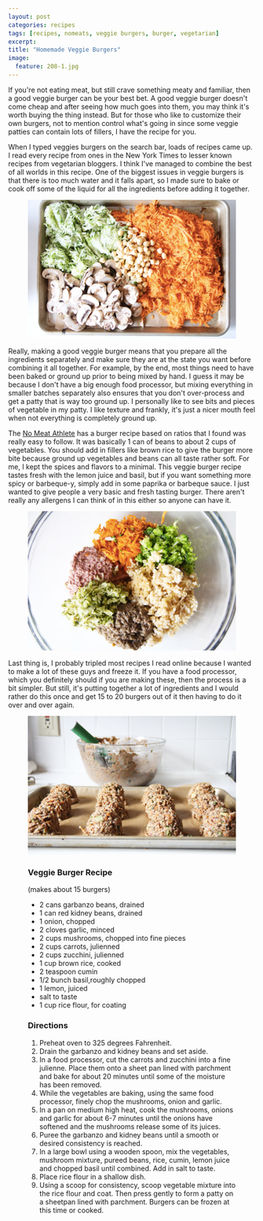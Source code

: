 ```yaml
---
layout: post
categories: recipes
tags: [recipes, nomeats, veggie burgers, burger, vegetarian]
excerpt: 
title: "Homemade Veggie Burgers"
image:
  feature: 208-1.jpg
---
```


If you're not eating meat, but still crave something meaty and familiar, then a good veggie burger can be your best bet.  A good veggie burger doesn't come cheap and after seeing how much goes into them, you may think it's worth buying the thing instead.  But for those who like to customize their own burgers, not to mention control what's going in since some veggie patties can contain lots of fillers, I have the recipe for you.

When I typed veggies burgers on the search bar, loads of recipes came up.  I read every recipe from ones in the New York Times to lesser known recipes from vegetarian bloggers.  I think I've managed to combine the best of all worlds in this recipe.  One of the biggest issues in veggie burgers is that there is too much water and it falls apart, so I made sure to bake or cook off some of the liquid for all the ingredients before adding it together.  

<figure>
    <img src="/images/208-2.jpg">
</figure>

Really, making a good veggie burger means that you prepare all the ingredients separately and make sure they are at the state you want before combining it all together.  For example, by the end, most things need to have been baked or ground up prior to being mixed by hand.  I guess it may be because I don't have a big enough food processor, but mixing everything in smaller batches separately also ensures that you don't over-process and get a patty that is way too ground up.  I personally like to see bits and pieces of vegetable in my patty.  I like texture and frankly, it's just a nicer mouth feel when not everything is completely ground up.

The [No Meat Athlete](http://www.nomeatathlete.com/veggie-burger-recipe/) has a burger recipe based on ratios that I found was really easy to follow.  It was basically 1 can of beans to about 2 cups of vegetables.  You should add in fillers like brown rice to give the burger more bite because ground up vegetables and beans can all taste rather soft.  For me, I kept the spices and flavors to a minimal.  This veggie burger recipe tastes fresh with the lemon juice and basil, but if you want something more spicy or barbeque-y, simply add in some paprika or barbeque sauce.  I just wanted to give people a very basic and fresh tasting burger.  There aren't really any allergens I can think of in this either so anyone can have it.

<figure>
    <img src="/images/208-3.jpg">
</figure>

Last thing is, I probably tripled most recipes I read online because I wanted to make a lot of these guys and freeze it.  If you have a food processor, which you definitely should if you are making these, then the process is a bit simpler.  But still, it's putting together a lot of ingredients and I would rather do this once and get 15 to 20 burgers out of it then having to do it over and over again.

<figure>
    <img src="/images/208-4.jpg">
</figure>


<figure class="ingredients" markdown="1">

### Veggie Burger Recipe

(makes about 15 burgers)

- 2 cans garbanzo beans, drained
- 1 can red kidney beans, drained
- 1 onion, chopped
- 2 cloves garlic, minced
- 2 cups mushrooms, chopped into fine pieces
- 2 cups carrots, julienned
- 2 cups zucchini, julienned
- 1 cup brown rice, cooked
- 2 teaspoon cumin
- 1/2 bunch basil,roughly chopped
- 1 lemon, juiced
- salt to taste
- 1 cup rice flour, for coating

</figure>
<figure class="directions" markdown="1">

### Directions

1. Preheat oven to 325 degrees Fahrenheit. 
2. Drain the garbanzo and kidney beans and set aside. 
2. In a food processor, cut the carrots and zucchini into a fine julienne.  Place them onto a sheet pan lined with parchment and bake for about 20 minutes until some of the moisture has been removed.
3. While the vegetables are baking, using the same food processor, finely chop the mushrooms, onion and garlic.
4.  In a pan on medium high heat, cook the mushrooms, onions and garlic for about 6-7 minutes until the onions have softened and the mushrooms release some of its juices.
5. Puree the garbanzo and kidney beans until a smooth or desired consistency is reached.
6. In a large bowl using a wooden spoon, mix the vegetables, mushroom mixture, pureed beans, rice, cumin, lemon juice and chopped basil until combined.  Add in salt to taste.
7. Place rice flour in a shallow dish.
8. Using a scoop for consistency, scoop vegetable mixture into the rice flour and coat.  Then press gently to form a patty on a sheetpan lined with parchment.  Burgers can be frozen at this time or cooked.

</figure>